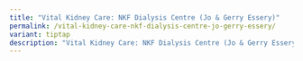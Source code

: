 ```yaml
---
title: "Vital Kidney Care: NKF Dialysis Centre (Jo & Gerry Essery)"
permalink: /vital-kidney-care-nkf-dialysis-centre-jo-gerry-essery/
variant: tiptap
description: "Vital Kidney Care: NKF Dialysis Centre (Jo & Gerry Essery)"
---
```

